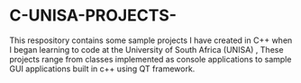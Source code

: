 # C-UNISA-PROJECTS-
This respository contains some sample projects I have created in C++ when I began learning to code at the University of South Africa (UNISA) , These projects range from classes implemented as console applications to sample GUI applications built in c++ using QT framework. 
